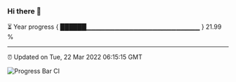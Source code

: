 ### Hi there 👋

⏳ Year progress { ██████▁▁▁▁▁▁▁▁▁▁▁▁▁▁▁▁▁▁▁▁▁▁▁▁ } 21.99 %

---

⏰ Updated on Tue, 22 Mar 2022 06:15:15 GMT

![Progress Bar CI](https://github.com/liununu/liununu/workflows/Progress%20Bar%20CI/badge.svg)
